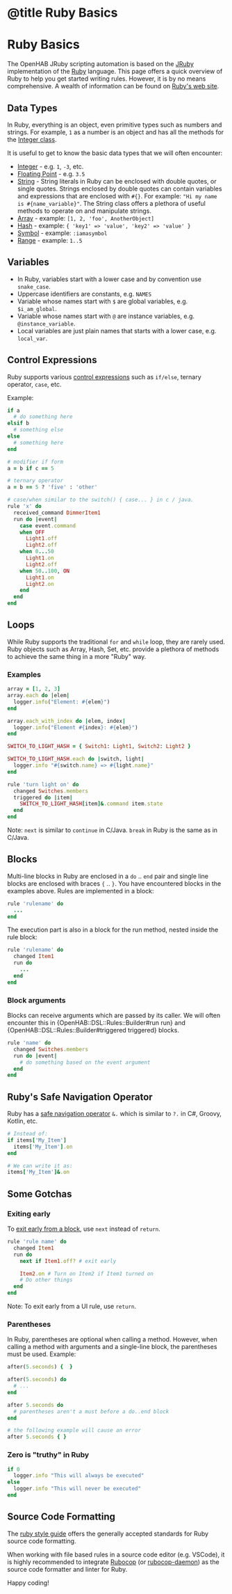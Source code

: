 # @title Ruby Basics

# Ruby Basics

The OpenHAB JRuby scripting automation is based on the [JRuby](https://www.jruby.org/) implementation of the 
[Ruby](https://www.ruby-lang.org/) language. This page offers a quick overview of Ruby to help you get started
writing rules. However, it is by no means comprehensive. A wealth of information can be found on 
[Ruby's web site](https://www.ruby-lang.org/en/documentation/).

## Data Types

In Ruby, everything is an object, even primitive types such as numbers and strings. For example, `1` as a number is an object
and has all the methods for the [Integer class](https://ruby-doc.org/core-2.6/Integer.html).

It is useful to get to know the basic data types that we will often encounter:

* [Integer](https://ruby-doc.org/core-2.6/Integer.html) - e.g. `1`, `-3`, etc.
* [Floating Point](https://ruby-doc.org/core-2.6/Float.html) - e.g. `3.5`
* [String](https://ruby-doc.org/core-2.6/String.html) -
  String literals in Ruby can be enclosed with double quotes, or single quotes. Strings enclosed by double quotes can 
  contain variables and expressions that are enclosed with `#{}`. For example: `"Hi my name is #{name_variable}"`. The String class offers a plethora of useful methods to operate on and manipulate strings.
* [Array](https://ruby-doc.org/core-2.6/Array.html) - example: `[1, 2, 'foo', AnotherObject]`
* [Hash](https://ruby-doc.org/core-2.6/Hash.html) - example: `{ 'key1' => 'value', 'key2' => 'value' }`
* [Symbol](https://ruby-doc.org/core-2.6/Symbol.html) - example: `:iamasymbol`
* [Range](https://ruby-doc.org/core-2.6/Range.html) - example: `1..5`

## Variables

* In Ruby, variables start with a lower case and by convention use `snake_case`.
* Uppercase identifiers are constants, e.g. `NAMES`
* Variable whose names start with `$` are global variables, e.g. `$i_am_global`.
* Variable whose names start with `@` are instance variables, e.g. `@instance_variable`.
* Local variables are just plain names that starts with a lower case, e.g. `local_var`.
  
## Control Expressions

Ruby supports various [control expressions](https://ruby-doc.org/core-2.6.8/doc/syntax/control_expressions_rdoc.html) such as `if/else`, ternary operator, `case`, etc.

Example:

```ruby
if a
  # do something here
elsif b
  # something else
else 
  # something here
end

# modifier if form
a = b if c == 5

# ternary operator
a = b == 5 ? 'five' : 'other'

# case/when similar to the switch() { case... } in c / java.
rule 'x' do
  received_command DimmerItem1
  run do |event|
    case event.command
    when OFF
      Light1.off
      Light2.off
    when 0...50
      Light1.on
      Light2.off
    when 50..100, ON
      Light1.on
      Light2.on
    end
  end
end
```

## Loops

While Ruby supports the traditional `for` and `while` loop, they are rarely used. 
Ruby objects such as Array, Hash, Set, etc. provide a plethora of methods to
achieve the same thing in a more "Ruby" way.

### Examples

```ruby
array = [1, 2, 3]
array.each do |elem|
  logger.info("Element: #{elem}")
end

array.each_with_index do |elem, index|
  logger.info("Element #{index}: #{elem}")
end

SWITCH_TO_LIGHT_HASH = { Switch1: Light1, Switch2: Light2 }

SWITCH_TO_LIGHT_HASH.each do |switch, light|
  logger.info "#{switch.name} => #{light.name}"
end

rule 'turn light on' do
  changed Switches.members
  triggered do |item|
    SWITCH_TO_LIGHT_HASH[item]&.command item.state
  end
end
```

Note: `next` is similar to `continue` in C/Java. `break` in Ruby is the same as in C/Java.

## Blocks

Multi-line blocks in Ruby are enclosed in a `do` .. `end` pair and single line blocks are enclosed with braces `{` .. `}`. You have encountered blocks in the examples above.
Rules are implemented in a block:

```ruby
rule 'rulename' do
  ...
end
```

The execution part is also in a block for the run method, nested inside the rule block:

```ruby
rule 'rulename' do
  changed Item1
  run do 
    ...
  end
end
```

### Block arguments

Blocks can receive arguments which are passed by its caller. We will often encounter this in {OpenHAB::DSL::Rules::Builder#run run} and {OpenHAB::DSL::Rules::Builder#triggered triggered} blocks.

```ruby
rule 'name' do
  changed Switches.members
  run do |event|
    # do something based on the event argument
  end
end
```

## Ruby's Safe Navigation Operator

Ruby has a [safe navigation operator](https://ruby-doc.org/core-2.6/doc/syntax/calling_methods_rdoc.html#label-Safe+navigation+operator) 
`&.` which is similar to `?.` in C#, Groovy, Kotlin, etc.

```ruby
# Instead of:
if items['My_Item']
  items['My_Item'].on
end

# We can write it as:
items['My_Item']&.on
```


## Some Gotchas

### Exiting early 

To [exit early from a block](https://stackoverflow.com/questions/1402757/how-to-break-out-from-a-ruby-block), use `next` instead of `return`.

```ruby
rule 'rule name' do
  changed Item1
  run do 
    next if Item1.off? # exit early

    Item2.on # Turn on Item2 if Item1 turned on
    # Do other things
  end
end
```

Note: To exit early from a UI rule, use `return`.

### Parentheses

In Ruby, parentheses are optional when calling a method. However, when calling a method with arguments and a single-line block, 
the parentheses must be used. Example:

```ruby
after(5.seconds) {  }

after(5.seconds) do
  # ...
end

after 5.seconds do
  # parentheses aren't a must before a do..end block
end

# the following example will cause an error
after 5.seconds { }
```

### Zero is "truthy" in Ruby

```ruby
if 0
  logger.info "This will always be executed"
else
  logger.info "This will never be executed"
end
```

## Source Code Formatting

The [ruby style guide](https://rubystyle.guide) offers the generally accepted standards for Ruby source code formatting.

When working with file based rules in a source code editor (e.g. VSCode), it is highly recommended to integrate 
[Rubocop](https://rubocop.org/) (or [rubocop-daemon](https://github.com/fohte/rubocop-daemon))
as the source code formatter and linter for Ruby.

Happy coding!
